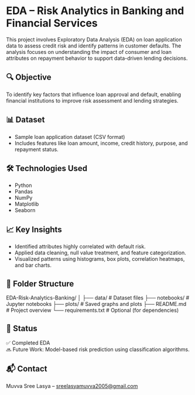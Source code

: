 # EDA – Risk Analytics in Banking and Financial Services

This project involves Exploratory Data Analysis (EDA) on loan application data to assess credit risk and identify patterns in customer defaults. The analysis focuses on understanding the impact of consumer and loan attributes on repayment behavior to support data-driven lending decisions.

## 🔍 Objective
To identify key factors that influence loan approval and default, enabling financial institutions to improve risk assessment and lending strategies.

## 📊 Dataset
- Sample loan application dataset (CSV format)
- Includes features like loan amount, income, credit history, purpose, and repayment status.

## 🛠️ Technologies Used
- Python
- Pandas
- NumPy
- Matplotlib
- Seaborn

## 📈 Key Insights
- Identified attributes highly correlated with default risk.
- Applied data cleaning, null value treatment, and feature categorization.
- Visualized patterns using histograms, box plots, correlation heatmaps, and bar charts.

## 📁 Folder Structure
EDA-Risk-Analytics-Banking/
│
├── data/ # Dataset files
├── notebooks/ # Jupyter notebooks
├── plots/ # Saved graphs and plots
├── README.md # Project overview
└── requirements.txt # Optional (for dependencies)


## 📌 Status
✅ Completed EDA  
🔜 Future Work: Model-based risk prediction using classification algorithms.

## 📬 Contact
Muvva Sree Lasya – sreelasyamuvva2005@gmail.com
